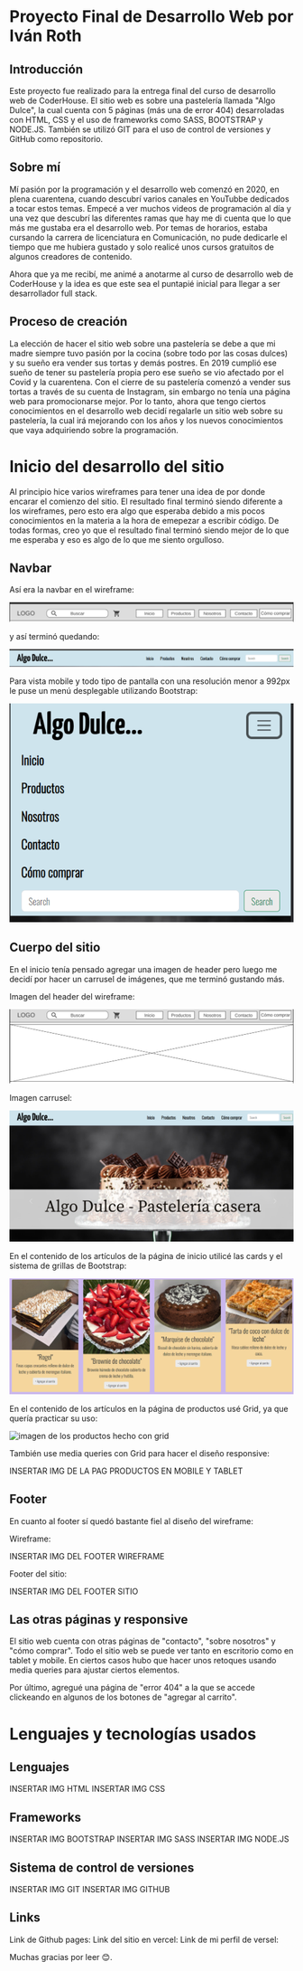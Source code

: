 # Proyecto Final de Desarrollo Web por Iván Roth

## Introducción

Este proyecto fue realizado para la entrega final del curso de desarrollo web de CoderHouse. El sitio web es sobre una pastelería llamada
"Algo Dulce", la cual cuenta con 5 páginas (más una de error 404) desarroladas con HTML, CSS y el uso de frameworks como SASS, BOOTSTRAP
y NODE.JS. También se utilizó GIT para el uso de control de versiones y GitHub como repositorio.

## Sobre mí

Mí pasión por la programación y el desarrollo web comenzó en 2020, en plena cuarentena, cuando descubrí varios canales en YouTubbe
dedicados a tocar estos temas. Empecé a ver muchos videos de programación al día y una vez que descubrí las diferentes ramas que hay
me di cuenta que lo que más me gustaba era el desarrollo web. Por temas de horarios, estaba cursando la carrera de licenciatura en
Comunicación, no pude dedicarle el tiempo que me hubiera gustado y solo realicé unos cursos gratuitos de algunos creadores de contenido.

Ahora que ya me recibí, me animé a anotarme al curso de desarrollo web de CoderHouse y la idea es que este sea el puntapié inicial para
llegar a ser desarrollador full stack.

## Proceso de creación

La elección de hacer el sitio web sobre una pastelería se debe a que mi madre siempre tuvo pasión por la cocina (sobre todo por las cosas
dulces) y su sueño era vender sus tortas y demás postres. En 2019 cumplió ese sueño de tener su pastelería propia pero ese sueño se vio 
afectado por el Covid y la cuarentena. Con el cierre de su pastelería comenzó a vender sus tortas a través de su cuenta de Instagram,
sin embargo no tenía una página web para promocionarse mejor. Por lo tanto, ahora que tengo ciertos conocimientos en el desarrollo web decidí 
regalarle un sitio web sobre su pastelería, la cual irá mejorando con los años y los nuevos conocimientos que vaya adquiriendo sobre la 
programación.

# Inicio del desarrollo del sitio

Al principio hice varios wireframes para tener una idea de por donde encarar el comienzo del sitio. El resultado final terminó siendo
diferente a los wireframes, pero esto era algo que esperaba debido a mis pocos conocimientos en la materia a la hora de emepezar a escribir
código. De todas formas, creo yo que el resultado final terminó siendo mejor de lo que me esperaba y eso es algo de lo que me siento
orgulloso.

## Navbar

Así era la navbar en el wireframe:

<img src="img-readme/captura-navbar.png" alt="navbar del wireframe">


y así terminó quedando:

<img src="img-readme/navbar-sitio.png" alt="navbar del sitio web">


Para vista mobile y todo tipo de pantalla con una resolución menor a 992px le puse un menú desplegable utilizando Bootstrap:

<img src="img-readme/navbar-mobile.png" alt="navbar en mobile">


## Cuerpo del sitio

En el inicio tenía pensado agregar una imagen de header pero luego me decidí por hacer un carrusel de imágenes, que me terminó gustando
más.

Imagen del header del wireframe:

<img src="img-readme/header-wireframe.png" alt="header del wireframe">


Imagen carrusel:

<img src="img-readme/header-carrusel.png" alt="carrusel del header del sitio web">


En el contenido de los artículos de la página de inicio utilicé las cards y el sistema de grillas de Bootstrap:

<img src="img-readme/articulos-inicio.png" alt="imagen de las cards hechas con bootstrap">


En el contenido de los artículos en la página de productos usé Grid, ya que quería practicar su uso:

<img src="img-readme/articulos-productos" alt="imagen de los productos hecho con grid">


También use media queries con Grid para hacer el diseño responsive:

INSERTAR IMG DE LA PAG PRODUCTOS EN MOBILE Y TABLET

## Footer

En cuanto al footer sí quedó bastante fiel al diseño del wireframe:

Wireframe:

INSERTAR IMG DEL FOOTER WIREFRAME

Footer del sitio:

INSERTAR IMG DEL FOOTER SITIO

## Las otras páginas y responsive

El sitio web cuenta con otras páginas de "contacto", "sobre nosotros" y "cómo comprar". Todo el sitio web se puede ver tanto en escritorio
como en tablet y mobile. En ciertos casos hubo que hacer unos retoques usando media queries para ajustar ciertos elementos.

Por último, agregué una página de "error 404" a la que se accede clickeando en algunos de los botones de "agregar al carrito".

# Lenguajes y tecnologías usados

## Lenguajes
INSERTAR IMG HTML
INSERTAR IMG CSS

## Frameworks
INSERTAR IMG BOOTSTRAP
INSERTAR IMG SASS
INSERTAR IMG NODE.JS

## Sistema de control de versiones
INSERTAR IMG GIT
INSERTAR IMG GITHUB

## Links

Link de Github pages:
Link del sitio en vercel:
Link de mi perfil de versel:

Muchas gracias por leer 😊.
